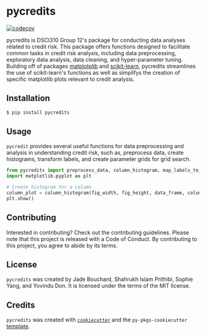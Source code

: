 
# pycredits 

[![codecov](https://codecov.io/gh/DSCI-310-2024/pycredits/graph/badge.svg?token=L68Uui9hpr)](https://codecov.io/gh/DSCI-310-2024/pycredits)


pycredits is DSCI310 Group 12's package for conducting data analyses related to credit risk. This package offers functions designed to facilitate common tasks in credit risk analysis, including data preprocessing, exploratory data analysis, data cleaning, and hyper-parameter tuning. Building off of packages [matplotplib](https://github.com/matplotlib/matplotlib) and [scikit-learn](https://github.com/scikit-learn/scikit-learn), pycredits streamlines the use of scikit-learn's functions as well as simplifys the creation of specific matplotlib plots relevant to credit analysis.

## Installation

```bash
$ pip install pycredits
```

## Usage

`pycredit` provides several useful functions for data preprocessing and analysis in understanding credit risk, such as, preprocess data, create histograms, transform labels, and create parameter grids for grid search.

```python
from pycredits import preprocess_data, column_histogram, map_labels_to_binary, param_grid_for_grid_search
import matplotlib.pyplot as plt

# Create histogram for a column
column_plot = column_histogram(fig_width, fig_height, data_frame, column_name)
plt.show()
```

## Contributing

Interested in contributing? Check out the contributing guidelines. Please note that this project is released with a Code of Conduct. By contributing to this project, you agree to abide by its terms.

## License

`pycredits` was created by Jade Bouchard, Shahrukh Islam Prithibi, Sophie Yang, and Yovindu Don. It is licensed under the terms of the MIT license.

## Credits

`pycredits` was created with [`cookiecutter`](https://cookiecutter.readthedocs.io/en/latest/) and the `py-pkgs-cookiecutter` [template](https://github.com/py-pkgs/py-pkgs-cookiecutter).
